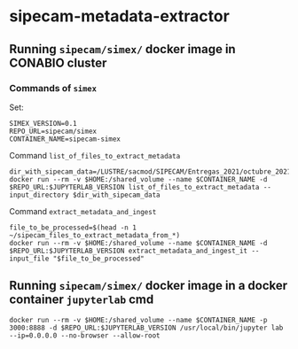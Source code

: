 # sipecam-metadata-extractor

## Running `sipecam/simex/` docker image in CONABIO cluster 

### Commands of `simex`

Set:

```
SIMEX_VERSION=0.1
REPO_URL=sipecam/simex
CONTAINER_NAME=sipecam-simex
```

Command `list_of_files_to_extract_metadata`

```
dir_with_sipecam_data=/LUSTRE/sacmod/SIPECAM/Entregas_2021/octubre_2021/SIPECAM/
docker run --rm -v $HOME:/shared_volume --name $CONTAINER_NAME -d $REPO_URL:$JUPYTERLAB_VERSION list_of_files_to_extract_metadata --input_directory $dir_with_sipecam_data
```

Command `extract_metadata_and_ingest`

```
file_to_be_processed=$(head -n 1 ~/sipecam_files_to_extract_metadata_from_*)
docker run --rm -v $HOME:/shared_volume --name $CONTAINER_NAME -d $REPO_URL:$JUPYTERLAB_VERSION extract_metadata_and_ingest_it --input_file "$file_to_be_processed"
```

## Running `sipecam/simex/` docker image in a docker container `jupyterlab` cmd

```
docker run --rm -v $HOME:/shared_volume --name $CONTAINER_NAME -p 3000:8888 -d $REPO_URL:$JUPYTERLAB_VERSION /usr/local/bin/jupyter lab --ip=0.0.0.0 --no-browser --allow-root
```
